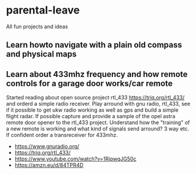 # parental-leave
All fun projects and ideas 


## Learn howto navigate with a plain old compass and physical maps

## Learn about 433mhz frequency and how remote controls for a garage door works/car remote

Started reading about open source project rtl_433 https://triq.org/rtl_433/ and orderd a simple radio receiver.
Play arround with gnu radio, rtl_433, see if it possible to get ukw radio working as well as gps and build a simple flight radar.
If possible capture and provide a sample of the opel astra remote door opener to the rtl_433 project. Understand how the "training" of a new remote
is working and what kind of signals send arround? 3 way etc. If confident order a transreceiver for 433mhz.

* https://www.gnuradio.org/
* https://triq.org/rtl_433/
* https://www.youtube.com/watch?v=1RipwqJG50c
* https://amzn.eu/d/84TPR4D
